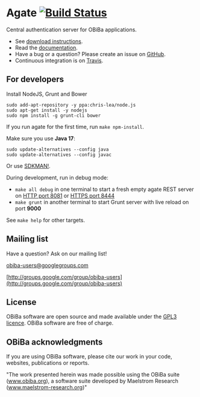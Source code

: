 # Agate [![Build Status](https://app.travis-ci.com/obiba/agate.svg?branch=master)](https://app.travis-ci.com/github/obiba/agate)

Central authentication server for OBiBa applications.

* See [download instructions](http://www.obiba.org/pages/products/agate/#download).
* Read the [documentation](http://agatedoc.obiba.org).
* Have a bug or a question? Please create an issue on [GitHub](https://github.com/obiba/agate/issues).
* Continuous integration is on [Travis](https://travis-ci.org/obiba/agate).

## For developers

Install NodeJS, Grunt and Bower

```
sudo add-apt-repository -y ppa:chris-lea/node.js
sudo apt-get install -y nodejs
sudo npm install -g grunt-cli bower
```

If you run agate for the first time, run `make npm-install`.

Make sure you use **Java 17**:

```
sudo update-alternatives --config java
sudo update-alternatives --config javac
```

Or use [SDKMAN!](https://sdkman.io/).

During development, run in debug mode:

* `make all debug` in one terminal to start a fresh empty agate REST server on [HTTP port 8081](http://localhost:8081) or [HTTPS port 8444](https://localhost:8444)
* `make grunt` in another terminal to start Grunt server with live reload on port **9000**

See `make help` for other targets.

## Mailing list

Have a question? Ask on our mailing list!

obiba-users@googlegroups.com

[http://groups.google.com/group/obiba-users](http://groups.google.com/group/obiba-users)

## License

OBiBa software are open source and made available under the [GPL3 licence](http://www.obiba.org/node/62). OBiBa software are free of charge.

## OBiBa acknowledgments

If you are using OBiBa software, please cite our work in your code, websites, publications or reports.

"The work presented herein was made possible using the OBiBa suite (www.obiba.org), a  software suite developed by Maelstrom Research (www.maelstrom-research.org)"
